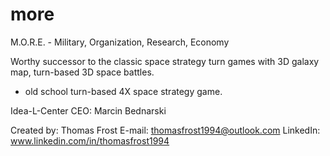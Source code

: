 # more
M.O.R.E. - Military, Organization, Research, Economy

Worthy successor to the classic space strategy turn games with 3D galaxy map, turn-based 3D space battles.
 - old school turn-based 4X space strategy game.

Idea-L-Center CEO: Marcin Bednarski

Created by: Thomas Frost
E-mail: thomasfrost1994@outlook.com
LinkedIn: www.linkedin.com/in/thomasfrost1994
